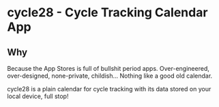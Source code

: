 # cycle28 - Cycle Tracking Calendar App

## Why

Because the App Stores is full of bullshit period apps. Over-engineered, over-designed, none-private, childish... Nothing like a good old calendar.

cycle28 is a plain calendar for cycle tracking with its data stored on your local device, full stop!

